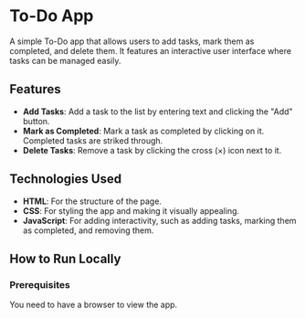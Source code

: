 # To-Do App

A simple To-Do app that allows users to add tasks, mark them as completed, and delete them. It features an interactive user interface where tasks can be managed easily.

## Features

- **Add Tasks**: Add a task to the list by entering text and clicking the "Add" button.
- **Mark as Completed**: Mark a task as completed by clicking on it. Completed tasks are striked through.
- **Delete Tasks**: Remove a task by clicking the cross (×) icon next to it.

## Technologies Used

- **HTML**: For the structure of the page.
- **CSS**: For styling the app and making it visually appealing.
- **JavaScript**: For adding interactivity, such as adding tasks, marking them as completed, and removing them.

## How to Run Locally

### Prerequisites

You need to have a browser to view the app.

